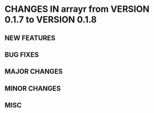 # CHANGES IN arrayr from VERSION 0.1.7 to VERSION 0.1.8

## NEW FEATURES

## BUG FIXES

## MAJOR CHANGES

## MINOR CHANGES

## MISC

